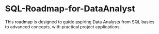 # SQL-Roadmap-for-DataAnalyst
This roadmap is designed to guide aspiring Data Analysts from SQL basics to advanced concepts, with practical project applications.

